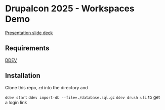 # Drupalcon 2025 - Workspaces Demo

[Presentation slide deck](https://docs.google.com/presentation/d/1bkeY9xAjXDRw28qNfbMTTVV3HJ9sEQZQKrp_1QbHAHg/edit?usp=sharing)

## Requirements

[DDEV](https://ddev.com/)

## Installation

Clone this repo, `cd` into the directory and

`ddev start`
`ddev import-db --file=./database.sql.gz`
`ddev drush uli` to get a login link
